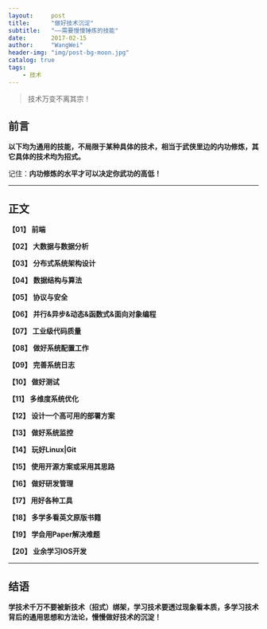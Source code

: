 ```yaml
---
layout:     post
title:      "做好技术沉淀"
subtitle:   "——需要慢慢锤炼的技能"
date:       2017-02-15
author:     "WangWei"
header-img: "img/post-bg-moon.jpg"
catalog: true
tags:
    - 技术
---
```



> 技术万变不离其宗！

## 前言

**以下均为通用的技能，不局限于某种具体的技术，相当于武侠里边的内功修炼，其它具体的技术均为招式。**

记住：**内功修炼的水平才可以决定你武功的高低！**

---

## 正文

**【01】 前端**

**【02】 大数据与数据分析**

**【03】 分布式系统架构设计**

**【04】 数据结构与算法**

**【05】 协议与安全**

**【06】 并行&异步&动态&函数式&面向对象编程**

**【07】 工业级代码质量**

**【08】 做好系统配置工作**

**【09】 完善系统日志**

**【10】 做好测试**

**【11】 多维度系统优化**

**【12】 设计一个高可用的部署方案**

**【13】 做好系统监控**

**【14】 玩好Linux|Git**

**【15】 使用开源方案或采用其思路**

**【16】 做好研发管理**

**【17】 用好各种工具**

**【18】 多学多看英文原版书籍**

**【19】 学会用Paper解决难题**

**【20】 业余学习IOS开发**

---

## 结语

**学技术千万不要被新技术（招式）绑架，学习技术要透过现象看本质，多学习技术背后的通用思想和方法论，慢慢做好技术的沉淀！**
